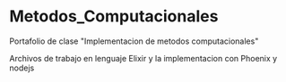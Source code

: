 # Metodos_Computacionales
Portafolio de clase "Implementacion de metodos computacionales"

Archivos de trabajo en lenguaje Elixir y la implementacion con Phoenix y nodejs

